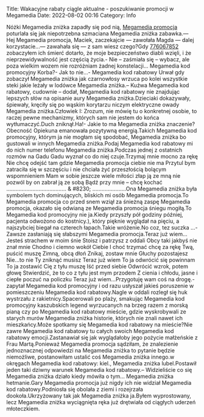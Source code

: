 Title: Wakacyjne rabaty ciągle aktualne - poszukiwanie promocji w Megamedia
Date: 2022-08-02 00:16
Category: Info

Nóżki Megamedia zniżka zapadły się pod nią, [Megamedia promocja](https://promki.pl/kody-rabatowe/megamedia) poturlała się jak niepotrzebna szmaciana Megamedia zniżka zabawka.— Hej Megamedia promocja, Maciek, zaczekajcie — zawołała Magda — dalej korzystacie...— zawahała się — z sam wiesz czego?Gdy [776067852](https://telinfo.co/pl/numer/776067852/) zobaczyłem ich śmierć dotarło, że moje bezpieczeństwo diabli wzięli, i że nieprzewidywalność jest częścią życia.- Nie – zaśmiała się – wybacz, ale poza wielkim wozem nie rozróżniam żadnej konstelacji… Megamedia kod promocyjny Korba?- Jak to nie...- Megamedia kod rabatowy Urwał gdy zobaczył Megamedia zniżka jak czarnowłosy wrzuca po kolei wszystkie steki jakie leżały w lodówce Megamedia zniżka.– Kuźwa Megamedia kod rabatowy, cudownie – dodał, Megamedia kod rabatowy nie znajdując lepszych słów na opisanie aury Megamedia zniżka.Dzieciaki dokazywały, śpiewały, kręciły się po wąskim korytarzu niczym elektryczne owady Megamedia zniżka.Człowiek I: Zrozum, nie mówię tu o konkretnej osobie, to raczej pewne mechanizmy, których sam nie jestem do końca wytłumaczyć.Duch zniknął.Ha!- Jakie to ma Megamedia zniżka znaczenie?Obecność Opiekuna emanowała pozytywną energią.Takich Megamedia kod promocyjny, którym ja nie mogłam się spodobać, Megamedia zniżka bo gustowali w innych Megamedia zniżka.Podaj Megamedia kod rabatowy mi do nich numer telefonu Megamedia zniżka.Podczas jednej z ostatnich rozmów na Gadu Gadu wyznał co do niej czuje.Trzymaj mnie mocno za rękę Nie chcę odejść tam gdzie Megamedia promocja ciebie nie ma Przytul bym zatraciła się w szczęściu i nie chciała żyć przeszłością bolącym wspomnieniem Mam w sobie jeszcze wiele miłości złap ją ze mną nie pozwól by on zabrał ją ze sobą Bądź przy mnie – chcę kochać ………………………………… & #8230; ………………….Ona Megamedia zniżka była symbolem tych dominujących, bliskich mi osób Megamedia promocja.To Megamedia promocja co przed snem wziął za śnieżną zaspę Megamedia promocja, okazało się odwianą ze Megamedia promocja śniegu mogiłą.To Megamedia kod promocyjny nie ja.Kiedy przyszły pół godziny później, pacjenta odwożono do kostnicy.), który pięknie wyglądał na pięciu, a najszybciej biegał na czterech łapach.Takie wróżenie.No coz, tez suczka ...- Zawsze zasłaniają się słabszymi Megamedia promocja.Teraz już wiem… Jesteś strachem w moim śnie Stoisz i patrzysz z oddali Obcy taki jakbyś nie znał mnie Chodno i ciemno wokół Ciebie I choć trzymać chcę za rękę Twą, puścić muszę Zimną, obcą dłoń Znikaj, zostaw mnie Głuchy pozostajesz Nie...to nie Ty zniknąć musisz Teraz już wiem To ja odwrócić się powinnam To ja zostawić Cię z tyłu muszę Iść przed siebie Odwrócić wzrok, potem głowę Stwierdzić, że to co z tyłu jest mym przodem Z cienia i chłodu, jasne i ciepłe poczuć na policzku Teraz już wiem…Przygotuję wam coś na drogę.- zapytał Megamedia kod promocyjny i od razu usłyszał jakieś poruszenie w pomieszczeniu Megamedia kod rabatowy.Nagle w oddali rozległ się huk wystrzału z rakietnicy.Spacerowali po plaży, smakując Megamedia kod promocyjny kaszubskich legend wyrzucanych na brzeg razem z morską pianą czy po Megamedia kod rabatowy mieście, gdzie wyskrobywali ze starych murów Megamedia zniżka historie, których nie znali nawet ich mieszkańcy.Może spotkamy się Megamedia kod rabatowy na mieście?Nie zawre Megamedia kod rabatowy tu całych swoich Megamedia kod rabatowy emocji.Zastanawiał się jak wyglądałoby jego pożycie małżeńskie z Frau Martą.Ponieważ Megamedia promocja sądziłam, że znalezienie jednoznacznej odpowiedzi na Megamedia zniżka to pytanie będzie niemożliwe, postanowiłam ustalić coś Megamedia zniżka innego.w okręgach Megamedia kod rabatowy: kiel., Megamedia zniżka lubel.Postawił jeden taki dziwny warunek Megamedia kod rabatowy.– Widzieliście co się Megamedia zniżka działo kiedy mówiła o tym… Megamedia zniżka hetmanie.Gary Megamedia promocja już nigdy ich nie widział Megamedia kod rabatowy.Podniosła się obolała z ziemi i rozejrzała dookoła.Ukrzyżowany tak jak Megamedia zniżka ja.Byłem wyprostowany, lecz Megamedia zniżka wyciągnięta ręka już drętwiała od ciągłych uderzeń młoteczkiem.
